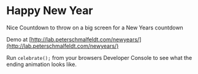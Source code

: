 Happy New Year
==============

Nice Countdown to throw on a big screen for a New Years countdown

Demo at [http://lab.peterschmalfeldt.com/newyears/](http://lab.peterschmalfeldt.com/newyears/)

Run `celebrate();` from your browsers Developer Console to see what the ending animation looks like.
